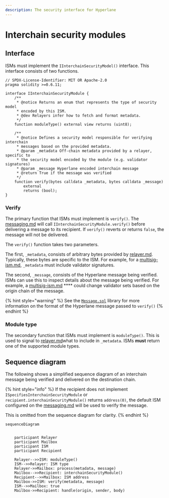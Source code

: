 ```yaml
---
description: The security interface for Hyperlane
---
```


# Interchain security modules

## Interface

ISMs must implement the `IInterchainSecurityModel()` interface. This interface consists of two functions.

```solidity
// SPDX-License-Identifier: MIT OR Apache-2.0
pragma solidity >=0.6.11;

interface IInterchainSecurityModule {
    /**
     * @notice Returns an enum that represents the type of security model
     * encoded by this ISM.
     * @dev Relayers infer how to fetch and format metadata.
     */
    function moduleType() external view returns (uint8);

    /**
     * @notice Defines a security model responsible for verifying interchain
     * messages based on the provided metadata.
     * @param _metadata Off-chain metadata provided by a relayer, specific to
     * the security model encoded by the module (e.g. validator signatures)
     * @param _message Hyperlane encoded interchain message
     * @return True if the message was verified
     */
    function verify(bytes calldata _metadata, bytes calldata _message)
        external
        returns (bool);
}
```

### Verify

The primary function that ISMs must implement is `verify()`. The [messaging.md](../../messaging.md "mention") will call `IInterchainSecurityModule.verify()` before delivering a message to its recipient. If `verify()` reverts or returns `false`, the message will not be delivered.

The `verify()` function takes two parameters.

The first, `_metadata`, consists of arbitrary bytes provided by [relayer.md](../../agents/relayer.md "mention"). Typically, these bytes are specific to the ISM. For example, for a [multisig-ism.md](multisig-ism.md "mention"), `_metadata` must include validator signatures.

The second, `_message`, consists of the Hyperlane message being verified. ISMs can use this to inspect details about the message being verified. For example, a [multisig-ism.md](multisig-ism.md "mention") **** could change validator sets based on the origin chain of the message.

{% hint style="warning" %}
See the [`Message.sol`](https://github.com/hyperlane-xyz/hyperlane-monorepo/blob/main/solidity/contracts/libs/Message.sol) library for more information on the format of the Hyperlane message passed to `verify()`
{% endhint %}

### Module type

The secondary function that ISMs must implement is `moduleType()`. This is used to signal to [relayer.md](../../agents/relayer.md "mention")what to include in `_metadata`. ISMs **must** return one of the supported module types.&#x20;



## Sequence diagram

The following shows a simplified sequence diagram of an interchain message being verified and delivered on the destination chain.

{% hint style="info" %}
If the recipient does not implement `ISpecifiesInterchainSecurityModule` or `recipient.interchainSecurityModule()` returns `address(0)`, the default ISM configured on the [messaging.md](../../messaging.md "mention") will be used to verify the message.

This is omitted from the sequence diagram for clarity.
{% endhint %}

```mermaid
sequenceDiagram


    participant Relayer
    participant Mailbox
    participant ISM
    participant Recipient

    Relayer-->>ISM: moduleType()
    ISM-->>Relayer: ISM type
    Relayer->>Mailbox: process(metadata, message)
    Mailbox-->>Recipient: interchainSecurityModule()
    Recipient-->>Mailbox: ISM address
    Mailbox->>ISM: verify(metadata, message)
    ISM-->>Mailbox: true
    Mailbox->>Recipient: handle(origin, sender, body)

```
